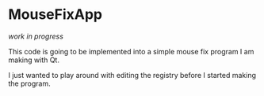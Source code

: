 # MouseFixApp

*work in progress*

This code is going to be implemented into a simple mouse fix program I am making with Qt. 

I just wanted to play around with editing the registry before I started making the program.
